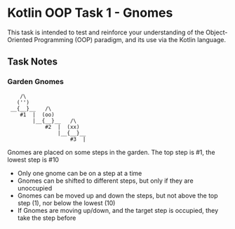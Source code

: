 # Kotlin OOP Task 1 - Gnomes

This task is intended to test and reinforce your understanding of the Object-Oriented Programming (OOP) paradigm, and its use via the Kotlin language.

## Task Notes

### Garden Gnomes

```
    /\
   ('')
 __{__}__   /\
    #1  |  (oo)
        |__{__}__   /\
            #2  |  (xx)
                |__{__}__
                    #3  |
```
Gnomes are placed on some steps in the garden. The top step is #1, the lowest step is #10 
- Only one gnome can be on a step at a time
- Gnomes can be shifted to different steps, but only if they are unoccupied
- Gnomes can be moved up and down the steps, but not above the top step (1), nor below the lowest (10)
- If Gnomes are moving up/down, and the target step is occupied, they take the step before

